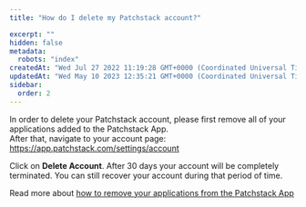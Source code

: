 ```yaml
---
title: "How do I delete my Patchstack account?"

excerpt: ""
hidden: false
metadata: 
  robots: "index"
createdAt: "Wed Jul 27 2022 11:19:28 GMT+0000 (Coordinated Universal Time)"
updatedAt: "Wed May 10 2023 12:35:21 GMT+0000 (Coordinated Universal Time)"
sidebar:
  order: 2
---
```

In order to delete your Patchstack account, please first remove all of your applications added to the Patchstack App.  
After that, navigate to your account page: <https://app.patchstack.com/settings/account>

Click on **Delete Account**. After 30 days your account will be completely terminated. You can still recover your account during that period of time.

Read more about [how to remove your applications from the Patchstack App](https://docs.patchstack.com/docs/removing-a-web-app)
